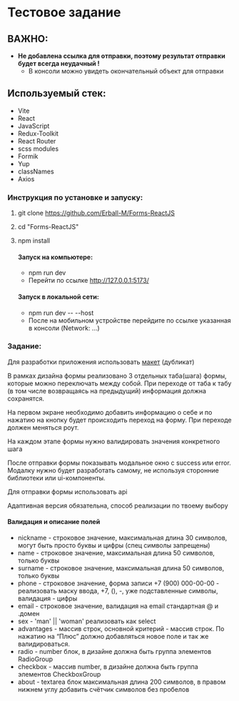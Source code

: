 # Тестовое задание

## ВАЖНО:
- **Не добавлена ссылка для отправки, поэтому результат отправки будет всегда неудачный !**
    - В консоли можно увидеть окончательный объект для отправки

## Используемый стек:
- Vite
- React
- JavaScript
- Redux-Toolkit
- React Router
- scss modules
- Formik
- Yup
- classNames
- Axios

### Инструкция по установке и запуску:
1. git clone https://github.com/Erball-M/Forms-ReactJS
2. cd "Forms-ReactJS"
3. npm install
    #### Запуск на компьютере:
    - npm run dev
    - Перейти по ссылке http://127.0.0.1:5173/

    #### Запуск в локальной сети:
    - npm run dev -- --host
    - После на мобильном устройстве перейдите по ссылке указанная в консоли (Network: ...)


### Задание:

Для разработки приложения использовать [макет](https://www.figma.com/file/CXuyFOsCtGotRhUx09VUgj/FrontCloudCamp-Dublicate?type=design&node-id=0%3A1&t=RzMgMLtEsWGEkHzm-1) (дубликат)

В рамках дизайна формы реализовано 3 отдельных таба(шага) формы, которые можно переключать между собой. При переходе от таба к табу (в том числе возвращаясь на предыдущий) информация должна сохранятся.

На первом экране необходимо добавить информацию о себе и по нажатию на кнопку будет происходить переход на форму. При переходе должен меняться роут.

На каждом этапе формы нужно валидировать значения конкретного шага

После отправки формы показывать модальное окно с success или error. Модалку нужно будет разработать самому, не используя сторонние библиотеки или ui-компоненты.

Для отправки формы использовать api

Адаптивная версия обязательна, способ реализации по твоему выбору 

#### Валидация и описание полей

- nickname - строковое значение, максимальная длина 30 символов, могут быть просто буквы и цифры (спец символы запрещены)
- name - строковое значение, максимальная длина 50 символов, только буквы
- surname - строковое значение, максимальная длина 50 символов, только буквы
- phone - строковое значение, форма записи +7 (900) 000-00-00 - реализовать маску ввода, +7, (), -, уже подставленные символы, валидация - цифры
- email - строковое значение, валидация на email стандартная @ и .домен
- sex - 'man' || 'woman' реализовать как select
- advantages - массив строк, основной критерий - массив строк. По нажатию на “Плюс” должно добавляться новое поле и так же валидироваться.
- radio - number блок, в дизайне должна быть группа элементов RadioGroup
- checkbox - массив number, в дизайне должна быть группа элементов CheckboxGroup
- about - textarea блок максимальная длина 200 символов, в правом нижнем углу добавить счётчик символов без пробелов
